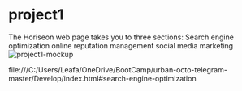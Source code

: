 # project1
The Horiseon web page takes you to three sections:
Search engine optimization
online reputation management
social media marketing
![project1-mockup](https://user-images.githubusercontent.com/76128368/108773017-c2f7df00-752b-11eb-90e0-8bae6412e0dd.png)

file:///C:/Users/Leafa/OneDrive/BootCamp/urban-octo-telegram-master/Develop/index.html#search-engine-optimization
